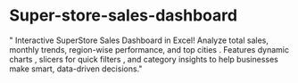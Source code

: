 # Super-store-sales-dashboard
" Interactive SuperStore Sales Dashboard in Excel!  Analyze total sales, monthly trends, region-wise performance, and top cities . Features dynamic charts , slicers for quick filters , and category insights  to help businesses make smart, data-driven decisions."

